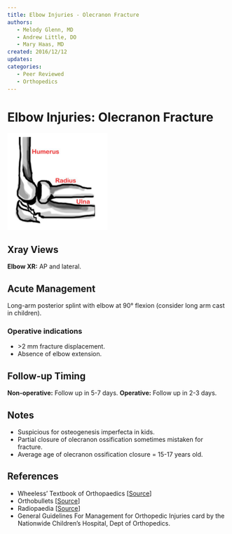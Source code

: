 ```yaml
---
title: Elbow Injuries - Olecranon Fracture
authors:
   - Melody Glenn, MD
   - Andrew Little, DO
   - Mary Haas, MD
created: 2016/12/12
updates:
categories:
   - Peer Reviewed
   - Orthopedics
---
```


# Elbow Injuries: Olecranon Fracture

![Olecranon fracture drawing](image-1.png)

## Xray Views

**Elbow XR:** AP and lateral.

## Acute Management

Long-arm posterior splint with elbow at 90° flexion (consider long arm cast in children).

### Operative indications

- &gt;2 mm fracture displacement.
- Absence of elbow extension.

## Follow-up Timing

**Non-operative:** Follow up in 5-7 days.
**Operative:** Follow up in 2-3 days.

## Notes

- Suspicious for osteogenesis imperfecta in kids.
- Partial closure of olecranon ossification sometimes mistaken for fracture.
- Average age of olecranon ossification closure = 15-17 years old.

## References

- Wheeless’ Textbook of Orthopaedics  [[Source](http://Wheelessonline.com)]
- Orthobullets  [[Source](http://OrthoBullets.com)]
- Radiopaedia  [[Source](http://Radiopaedia.org)]
- General Guidelines For Management for Orthopedic Injuries card by the Nationwide Children’s Hospital, Dept of Orthopedics.

